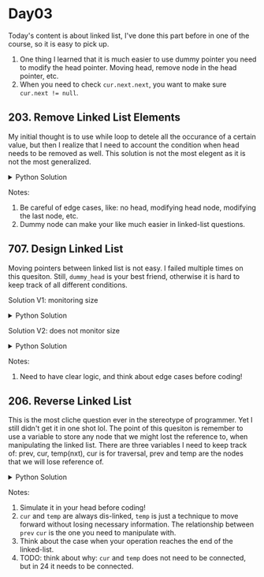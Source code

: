 # Day03

Today's content is about linked list, I've done this part before in one of the course, so it is easy to pick up. 

1. One thing I learned that it is much easier to use dummy pointer you need to modify the head pointer. Moving head, remove node in the head pointer, etc.
2. When you need to check `cur.next.next`, you want to make sure `cur.next != null`.

## 203. Remove Linked List Elements
My initial thought is to use while loop to detele all the occurance of a certain value, but then I realize that I need to account the condition when head needs to be removed as well. 
This solution is not the most elegent as it is not the most generalized.

<details>
<summary>Python Solution</summary>

```Python
class Solution:
    def removeElements(self, head: Optional[ListNode], val: int) -> Optional[ListNode]:
        # use while
        # use virtual head node
        # edge cases: 1 node, no node, head node, last node remove
        # TODO: did not catch continuous target case
        node = ListNode()
        dummy_head = node
        dummy_head.next = head
        cur = node
        # check cur and cur.next is to accommodate last node removal
        while cur:
            while cur.next and cur.next.val == val:
                cur.next = cur.next.next
            cur = cur.next

        return dummy_head.next
```
</details>

Notes:
1. Be careful of edge cases, like: no head, modifying head node, modifying the last node, etc.
2. Dummy node can make your like much easier in linked-list questions.

## 707. Design Linked List
Moving pointers between linked list is not easy. I failed multiple times on this quesiton. Still, `dummy_head` is your best friend, otherwise it is hard to keep track of all different conditions.

Solution V1: monitoring size
<details>
<summary>Python Solution</summary>

```Python
class Node:
    def __init__(self, val = 0):
        self.val = val
        self.next = None

class MyLinkedList:

    def __init__(self):
        self.dummy_head = Node(0)
        self.size = 0

    def get(self, index: int) -> int:
        if index >= self.size or index < 0:
            return -1
        cur = self.dummy_head
        for i in range(index+1):
            cur = cur.next
        return cur.val

    def addAtHead(self, val: int) -> None:
        new_head = Node(val)
        new_head.next = self.dummy_head.next
        self.dummy_head.next = new_head
        self.size += 1

    def addAtTail(self, val: int) -> None:
        new_tail = Node(val)
        cur = self.dummy_head
        for _ in range(self.size):
            cur = cur.next
        cur.next = new_tail
        self.size += 1

    def addAtIndex(self, index: int, val: int) -> None:
        if index > self.size:
            return
        if index == 0:
            self.addAtHead(val)
            return
        
        new_node = Node(val)
        cur = self.dummy_head
        for _ in range(index):
            cur = cur.next
        new_node.next = cur.next
        cur.next = new_node
        self.size += 1

    def deleteAtIndex(self, index: int) -> None:
        if index >= self.size:
            return
        if index == 0:
            # delete head condition
            self.dummy_head.next = self.dummy_head.next.next
            self.size -= 1
            return

        cur = self.dummy_head
        for _ in range(index):
            cur = cur.next
        cur.next = cur.next.next
        self.size -= 1
```
</details>

Solution V2: does not monitor size
<details>
<summary>Python Solution</summary>

```Python
class Node:
    def __init__(self, val = 0):
        self.val = val
        self.next = None

class MyLinkedList:

    def __init__(self):
        self.head = None

    # TODO: edge case, when there is no head, get at the end
    def get(self, index: int) -> int:
        if not self.head: return -1

        cur = self.head
        for _ in range(index):
            # TODO: was using if cur, but should use if cur.next
            if cur.next: cur = cur.next
            else: return -1

        return cur.val

    def addAtHead(self, val: int) -> None:
        self.addAtIndex(0, val)
        return
        
    # Edge case: if list has no element
    def addAtTail(self, val: int) -> None:
        new_node = Node(val)
        if not self.head:
            self.head = new_node
            return

        dummy = Node()
        dummy.next = self.head
        cur = dummy
        while cur and cur.next:
            cur = cur.next
        cur.next = new_node
        return


    # edge case: no head(self.head), add at the end, index == len(list)
    def addAtIndex(self, index: int, val: int) -> None:
        new_node = Node(val)
        if index == 0:
            new_node.next = self.head
            self.head = new_node
            return

        dummy = Node()
        dummy.next = self.head
        cur = dummy
        for _ in range(index):
            if cur and cur.next: cur = cur.next
            else: return
        temp = cur.next

        cur.next = new_node
        new_node.next = temp
        return

    # same cases as addAtIndex
    def deleteAtIndex(self, index: int) -> None:
        if index < 0 or not self.head: return
        # case head exists
        if index == 0:
            self.head = self.head.next
            return

        # delete at end
        dummy = Node()
        dummy.next = self.head
        cur = dummy
        for _ in range(index):
            if cur and cur.next: cur = cur.next
            else: return
        if cur.next: cur.next = cur.next.next
        return
```
</details>

Notes:
1. Need to have clear logic, and think about edge cases before coding!

## 206. Reverse Linked List
This is the most cliche question ever in the stereotype of programmer. Yet I still didn't get it in one shot lol.
The point of this quesiton is remember to use a variable to store any node that we might lost the reference to, when manipulating the linked list. 
There are three variables I need to keep track of: prev, cur, temp(nxt), cur is for traversal, prev and temp are the nodes that we will lose reference of.

<details>
<summary>Python Solution</summary>

```Python
class Solution:
    def reverseList(self, head: Optional[ListNode]) -> Optional[ListNode]:
        # use temp or dummy head?
        # edge cases: one node, no head
        # prev and cur are initially dislinked
        cur = head
        prev = None
        while cur:
            temp = cur.next
            cur.next = prev
            prev = cur
            cur = temp
        # because when cur loop to the end of the list it will be None
        return prev
```
</details>

Notes:
1. Simulate it in your head before coding!
2. `cur` and `temp` are always dis-linked, `temp` is just a technique to move forward without losing necessary information. The relationship between `prev` `cur` is the one you need to manipulate with.
3. Think about the case when your operation reaches the end of the linked-list.
4. TODO: think about why: `cur` and `temp` does not need to be connected, but in 24 it needs to be connected.

